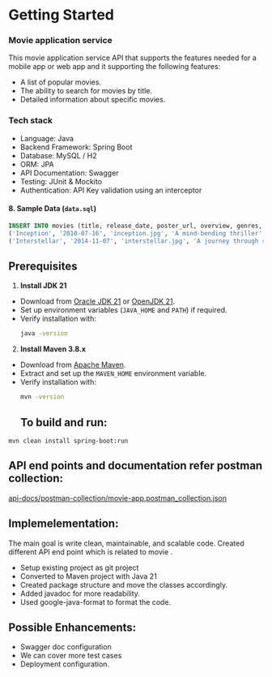 # Getting Started

### Movie application service

This movie application service API that supports the features needed for a mobile app or web app and it supporting the following features:
* A list of popular movies.
* The ability to search for movies by title.
* Detailed information about specific movies.

### Tech stack

* Language: Java
* Backend Framework: Spring Boot
* Database: MySQL / H2
* ORM: JPA
* API Documentation: Swagger
* Testing: JUnit & Mockito
* Authentication: API Key validation using an interceptor

#### 8. Sample Data (`data.sql`)
```sql
INSERT INTO movies (title, release_date, poster_url, overview, genres, rating, runtime, language) VALUES
('Inception', '2010-07-16', 'inception.jpg', 'A mind-bending thriller', 'Sci-Fi, Action', 8.8, 148, 'English'),
('Interstellar', '2014-11-07', 'interstellar.jpg', 'A journey through space and time', 'Sci-Fi, Drama', 8.6, 169, 'English');
```
## Prerequisites
1. **Install JDK 21**
- Download from [Oracle JDK 21](https://www.oracle.com/java/technologies/javase/jdk21-archive-downloads.html) or [OpenJDK 21](https://jdk.java.net/21/).
- Set up environment variables (`JAVA_HOME` and `PATH`) if required.
- Verify installation with:
  ```sh
  java -version
  ```
2. **Install Maven 3.8.x**
- Download from [Apache Maven](https://maven.apache.org/download.cgi).
- Extract and set up the `MAVEN_HOME` environment variable.
- Verify installation with:
  ```sh
  mvn -version
  ```
  ## To build and run:

```
mvn clean install spring-boot:run
```
## API end points and documentation refer postman collection:
[api-docs/postman-collection/movie-app.postman_collection.json](api-docs/postman-collection/movie-app.postman_collection.json)

## Implemelementation:
The main goal is write clean, maintainable, and scalable code.
Created different API end point which is related to movie .

* Setup existing project as git project
* Converted to Maven project with Java 21
* Created package structure and move the classes accordingly.
* Added javadoc for more readability.
* Used google-java-format to format the code.

## Possible Enhancements:
* Swagger doc configuration
* We can cover more test cases
* Deployment configuration.

